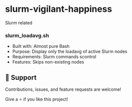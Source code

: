 # slurm-vigilant-happiness
Slurm related

### slurm_loadavg.sh

- Built with:   Almost pure Bash
- Purpose:      Display only the loadavg of active Slurm nodes
- Requirements: Slurm commands scontrol
- Features:     Skips non-existing nodes


## 🤝 Support

Contributions, issues, and feature requests are welcome!

Give a ⭐️ if you like this project!
